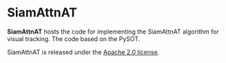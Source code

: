 # SiamAttnAT

**SiamAttnAT** hosts the code for implementing the SiamAttnAT algorithm for visual tracking. The code based on the PySOT.

SiamAttnAT is released under the [Apache 2.0 license](https://github.com/nytbliang/siamattnat/blob/master/LICENSE). 
